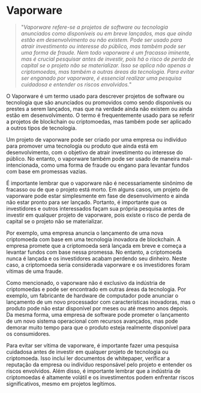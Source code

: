 # Vaporware

>"*Vaporware refere-se a projetos de software ou tecnologia anunciados como disponíveis ou em breve lançados, mas que ainda estão em desenvolvimento ou não existem. Pode ser usado para atrair investimento ou interesse do público, mas também pode ser uma forma de fraude. Nem todo vaporware é um fracasso iminente, mas é crucial pesquisar antes de investir, pois há o risco de perda de capital se o projeto não se materializar. Isso se aplica não apenas a criptomoedas, mas também a outras áreas da tecnologia. Para evitar ser enganado por vaporware, é essencial realizar uma pesquisa cuidadosa e entender os riscos envolvidos.*"

O Vaporware é um termo usado para descrever projetos de software ou tecnologia que são anunciados ou promovidos como sendo disponíveis ou prestes a serem lançados, mas que na verdade ainda não existem ou ainda estão em desenvolvimento. O termo é frequentemente usado para se referir a projetos de blockchain ou criptomoedas, mas também pode ser aplicado a outros tipos de tecnologia.

Um projeto de vaporware pode ser criado por uma empresa ou indivíduo para promover uma tecnologia ou produto que ainda está em desenvolvimento, com o objetivo de atrair investimento ou interesse do público. No entanto, o vaporware também pode ser usado de maneira mal-intencionada, como uma forma de fraude ou engano para levantar fundos com base em promessas vazias.

É importante lembrar que o vaporware não é necessariamente sinônimo de fracasso ou de que o projeto está morto. Em alguns casos, um projeto de vaporware pode estar simplesmente em fase de desenvolvimento e ainda não estar pronto para ser lançado. Portanto, é importante que os investidores e outros interessados façam sua própria pesquisa antes de investir em qualquer projeto de vaporware, pois existe o risco de perda de capital se o projeto não se materializar.

Por exemplo, uma empresa anuncia o lançamento de uma nova criptomoeda com base em uma tecnologia inovadora de blockchain. A empresa promete que a criptomoeda será lançada em breve e começa a levantar fundos com base nessa promessa. No entanto, a criptomoeda nunca é lançada e os investidores acabam perdendo seu dinheiro. Neste caso, a criptomoeda seria considerada vaporware e os investidores foram vítimas de uma fraude.

Como mencionado, o vaporware não é exclusivo da indústria de criptomoedas e pode ser encontrado em outras áreas da tecnologia. Por exemplo, um fabricante de hardware de computador pode anunciar o lançamento de um novo processador com características inovadoras, mas o produto pode não estar disponível por meses ou até mesmo anos depois. Da mesma forma, uma empresa de software pode prometer o lançamento de um novo sistema operacional com recursos avançados, mas pode demorar muito tempo para que o produto esteja realmente disponível para os consumidores.

Para evitar ser vítima de vaporware, é importante fazer uma pesquisa cuidadosa antes de investir em qualquer projeto de tecnologia ou criptomoeda. Isso inclui ler documentos de whitepaper, verificar a reputação da empresa ou indivíduo responsável pelo projeto e entender os riscos envolvidos. Além disso, é importante lembrar que a indústria de criptomoedas é altamente volátil e os investimentos podem enfrentar riscos significativos, mesmo em projetos legítimos.